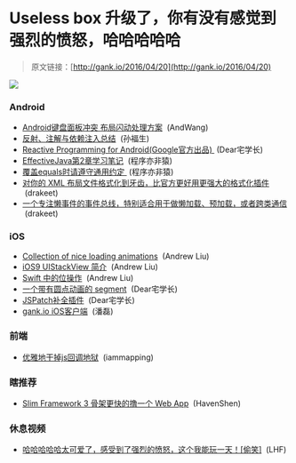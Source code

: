 # Useless box 升级了，你有没有感觉到强烈的愤怒，哈哈哈哈哈

> 原文链接：[http://gank.io/2016/04/20](http://gank.io/2016/04/20)

![](http://ww4.sinaimg.cn/large/7a8aed7bjw1f32d0cumhkj20ey0mitbx.jpg)

### Android

* [Android键盘面板冲突 布局闪动处理方案](https://github.com/Jacksgong/JKeyboardPanelSwitch) &nbsp;(AndWang)
* [反射、注解与依赖注入总结](http://www.jianshu.com/p/24820bf3df5c) &nbsp;(孙福生)
* [Reactive Programming for Android(Google官方出品)&nbsp;](https://github.com/google/agera) (Dear宅学长)
* [EffectiveJava第2章学习笔记](http://mp.weixin.qq.com/s?__biz=MzIxNDE1NjQ2Mw==&amp;mid=402350463&amp;idx=1&amp;sn=7897aac5dbd358695e271b62a04c220d) &nbsp;(程序亦非猿)
* [覆盖equals时请遵守通用约定&nbsp;](http://mp.weixin.qq.com/s?__biz=MzIxNDE1NjQ2Mw==&amp;mid=502388586&amp;idx=1&amp;sn=048daee421b44f2e839f03d5aa19255d) (程序亦非猿)
* [对你的 XML 布局文件格式化到牙齿，比官方更好用更强大的格式化插件](https://github.com/drakeet/LayoutFormatter) &nbsp;(drakeet)
* [一个专注懒事件的事件总线，特别适合用于做懒加载、预加载，或者跨类通信](https://github.com/drakeet/MailOtto) &nbsp;(drakeet)

### iOS

* [Collection of nice loading animations](https://github.com/ninjaprox/NVActivityIndicatorView) &nbsp;(Andrew Liu)
* [iOS9 UIStackView 简介](http://swift.gg/2016/03/31/ios9-uistackview-guide-swift/) &nbsp;(Andrew Liu)
* [Swift 中的位操作](http://swift.gg/2016/03/30/Dealing-With-Bit-Sets-In-Swift/) &nbsp;(Andrew Liu)
* [一个带有圆点动画的 segment](https://github.com/TBXark/TKDotSegment) &nbsp;(Dear宅学长)
* [JSPatch补全插件](https://github.com/bang590/JSPatchX) &nbsp;(Dear宅学长)
* [gank.io iOS客户端](https://github.com/Panl/Gank.lu) &nbsp;(潘磊)

### 前端

* [优雅地干掉js回调地狱](http://iammapping.com/write-js-async-gracefully/) &nbsp;(iammapping)

### 瞎推荐

* [Slim Framework 3 骨架更快的撸一个 Web App](http://havenshen.com/articles/2016/04/slim3-skeleton-application-authentication.html) &nbsp;(HavenShen)

### 休息视频

* [哈哈哈哈哈太可爱了，感受到了强烈的愤怒，这个我能玩一天！[偷笑]](http://weibo.com/p/2304443a5ed274077062102c671593e0853e02) &nbsp;(LHF)


